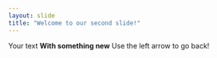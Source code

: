 ```yaml
---
layout: slide
title: "Welcome to our second slide!"
---
```

Your text **With something new**
Use the left arrow to go back!
